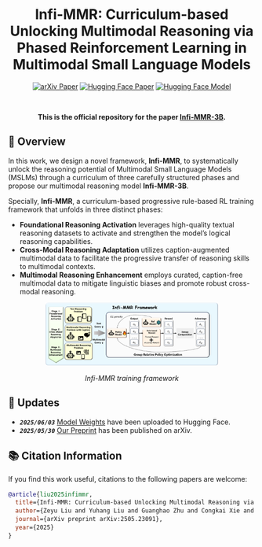 <h1 align="center">
Infi-MMR: Curriculum-based Unlocking Multimodal Reasoning via Phased Reinforcement Learning in Multimodal Small Language Models
</h1>

<p align="center">
  <a href="https://arxiv.org/abs/2505.23091"><img src="https://img.shields.io/badge/arXiv-Paper-b31b1b?style=flat&logo=arxiv&logoColor=white" alt="arXiv Paper"></a>
  <a href="https://huggingface.co/papers/2505.23091"><img src="https://img.shields.io/badge/🤗%20HuggingFace-Daily%20Papers-ff9800?style=flat" alt="Hugging Face Paper"></a>
  <a href="https://huggingface.co/Reallm-Labs/Infi-MMR-3B"><img src="https://img.shields.io/badge/🤗%20HuggingFace-Models-ff9800?style=flat" alt="Hugging Face Model"></a>
</p>

<br>
<p align="center">
  <strong>This is the official repository for the paper <a href="https://arxiv.org/abs/2505.23091">Infi-MMR-3B</a>.</strong>
</p>

## 🌟 Overview
In this work, we design a novel framework, **Infi-MMR**, to systematically unlock the reasoning potential of Multimodal Small Language Models (MSLMs) through a curriculum of three carefully structured phases and propose our multimodal reasoning model **Infi-MMR-3B**.

Specially, **Infi-MMR**,  a curriculum-based progressive rule-based RL training framework that unfolds in three distinct phases:
- **Foundational Reasoning Activation** leverages high-quality textual reasoning datasets to activate and strengthen the model’s logical reasoning capabilities.
- **Cross-Modal Reasoning Adaptation** utilizes caption-augmented multimodal data to facilitate the progressive transfer of reasoning skills to multimodal contexts.
- **Multimodal Reasoning Enhancement**  employs curated, caption-free multimodal data to mitigate linguistic biases and promote robust cross-modal reasoning.

<div align="center">
  <img src="images/mmr1_framework_update.png" width="70%" alt="Method Overview">
  <p><i>Infi-MMR training framework</i></p>
</div>


## 🚀 Updates
- ***`2025/06/03`*** [Model Weights](https://huggingface.co/Reallm-Labs/Infi-MMR-3B) have been uploaded to Hugging Face.
- ***`2025/05/30`*** [Our Preprint](https://arxiv.org/abs/2505.23091) has been published on arXiv.


## 📚 Citation Information

If you find this work useful, citations to the following papers are welcome:

```bibtex
@article{liu2025infimmr,
  title={Infi-MMR: Curriculum-based Unlocking Multimodal Reasoning via Phased Reinforcement Learning in Multimodal Small Language Models},
  author={Zeyu Liu and Yuhang Liu and Guanghao Zhu and Congkai Xie and Zhen Li and Jianbo Yuan and Xinyao Wang and Qing Li and Shing-Chi Cheung and Shengyu Zhang and Fei Wu and Hongxia Yang},
  journal={arXiv preprint arXiv:2505.23091},
  year={2025}
}
```
